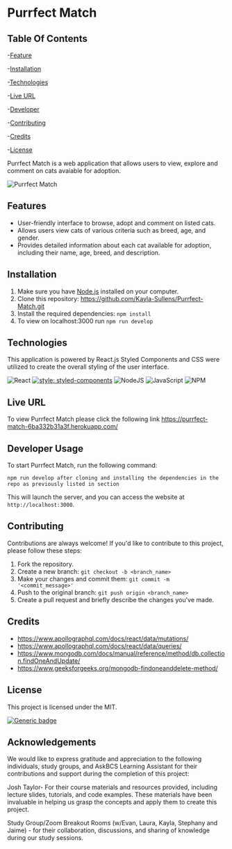# Purrfect Match

## Table Of Contents

-[Feature](#features)

-[Installation](#installation)

-[Technologies](#technologies)

-[Live URL](#live-url)

-[Developer](#developer-usage)

-[Contributing](#contributing)

-[Credits](#credits)

-[License](#license)

Purrfect Match is a web application that allows users to view, explore and comment on cats avaiable for adoption.

![Purrfect Match](https://purrfect-match-6ba332b31a3f.herokuapp.com/)

## Features

- User-friendly interface to browse, adopt and comment on listed cats.
- Allows users view cats of various criteria such as breed, age, and gender.
- Provides detailed information about each cat available for adoption, including their name, age, breed, and description.

## Installation

1. Make sure you have [Node.js](https://nodejs.org) installed on your computer.
2. Clone this repository:
   https://github.com/Kayla-Sullens/Purrfect-Match.git
3. Install the required dependencies: `npm install`
4. To view on localhost:3000 run `npm run develop`

## Technologies

This application is powered by React.js Styled Components and CSS were utilized to create the overall styling of the user interface.

![React](https://img.shields.io/badge/react-%2320232a.svg?style=for-the-badge&logo=react&logoColor=%2361DAFB)
[![style: styled-components](https://img.shields.io/badge/style-%F0%9F%92%85%20styled--components-orange.svg?colorB=daa357&colorA=db748e)](https://github.com/styled-components/styled-components)
![NodeJS](https://img.shields.io/badge/node.js-6DA55F?style=for-the-badge&logo=node.js&logoColor=white)
![JavaScript](https://img.shields.io/badge/javascript-%23323330.svg?style=for-the-badge&logo=javascript&logoColor=%23F7DF1E)
![NPM](https://img.shields.io/badge/NPM-%23CB3837.svg?style=for-the-badge&logo=npm&logoColor=white)

## Live URL

To view Purrfect Match please click the following link https://purrfect-match-6ba332b31a3f.herokuapp.com/

## Developer Usage

To start Purrfect Match, run the following command:

```
npm run develop after cloning and installing the dependencies in the repo as previously listed in section
```

This will launch the server, and you can access the website at `http://localhost:3000`.

## Contributing

Contributions are always welcome! If you'd like to contribute to this project, please follow these steps:

1. Fork the repository.
2. Create a new branch: `git checkout -b <branch_name>`
3. Make your changes and commit them: `git commit -m '<commit_message>'`
4. Push to the original branch: `git push origin <branch_name>`
5. Create a pull request and briefly describe the changes you've made.

## Credits

- https://www.apollographql.com/docs/react/data/mutations/
- https://www.apollographql.com/docs/react/data/queries/
- https://www.mongodb.com/docs/manual/reference/method/db.collection.findOneAndUpdate/
- https://www.geeksforgeeks.org/mongodb-findoneanddelete-method/

## License

This project is licensed under the MIT.

[![Generic badge](https://img.shields.io/badge/License-Mit-green.svg)](https://choosealicense.com/licenses/mit/.)

## Acknowledgements

We would like to express gratitude and appreciation to the following individuals, study groups, and AskBCS Learning Assistant for their contributions and support during the completion of this project:

Josh Taylor- For their course materials and resources provided, including lecture slides, tutorials, and code examples. These materials have been invaluable in helping us grasp the concepts and apply them to create this project.

Study Group/Zoom Breakout Rooms (w/Evan, Laura, Kayla, Stephany and Jaime) - for their collaboration, discussions, and sharing of knowledge during our study sessions.
